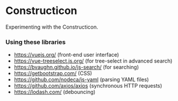 

# Constructicon

Experimenting with the Constructicon.


### Using these libraries

- https://vuejs.org/ (front-end user interface)
- https://vue-treeselect.js.org/ (for tree-select in advanced search)
- https://bvaughn.github.io/js-search/ (for searching)
- https://getbootstrap.com/ (CSS)
- https://github.com/nodeca/js-yaml (parsing YAML files)
- https://github.com/axios/axios (synchronous HTTP requests)
- https://lodash.com/ (debouncing)
